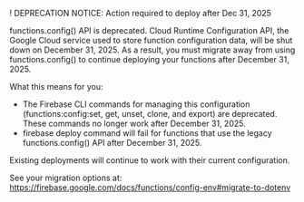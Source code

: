 ! DEPRECATION NOTICE: Action required to deploy after Dec 31, 2025

  functions.config() API is deprecated.
  Cloud Runtime Configuration API, the Google Cloud service used to store function configuration data, will be shut down on December 31, 2025. As a result, you must migrate away from using functions.config() to continue deploying your functions after December 31, 2025.

  What this means for you:

  - The Firebase CLI commands for managing this configuration (functions:config:set, get, unset, clone, and export) are deprecated. These commands no longer work after December 31, 2025.
  - firebase deploy command will fail for functions that use the legacy functions.config() API after December 31, 2025.

  Existing deployments will continue to work with their current configuration.

  See your migration options at: https://firebase.google.com/docs/functions/config-env#migrate-to-dotenv